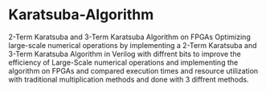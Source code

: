 # Karatsuba-Algorithm
2-Term Karatsuba and 3-Term Karatsuba Algorithm on FPGAs
Optimizing large-scale numerical operations by implementing a
2-Term Karatsuba and 3-Term Karatsuba Algorithm in Verilog with diffrent bits to
improve the efficiency of Large-Scale numerical operations and
implementing the algorithm on FPGAs and compared execution
times and resource utilization with traditional multiplication
methods and done with 3 diffrent methods.
